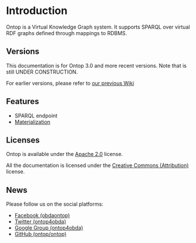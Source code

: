 # Introduction

Ontop is a Virtual Knowledge Graph system. It supports SPARQL over
virtual RDF graphs defined through mappings to RDBMS.

Versions
--------
This documentation is for Ontop 3.0 and more recent versions.
Note that is still UNDER CONSTRUCTION.

For earlier versions, please refer to [our previous Wiki](https://github.com/ontop/ontop/wiki)


Features
--------

* SPARQL endpoint
* [Materialization](/guide/materialization) 


Licenses
--------

Ontop is available under the [Apache 2.0](https://www.apache.org/licenses/LICENSE-2.0) license.

All the documentation is licensed under the 
[Creative Commons (Attribution)](http://creativecommons.org/licenses/by/4.0/)
license.

News
----

Please follow us on the social platforms:
- [Facebook (obdaontop)](https://www.facebook.com/obdaontop/)
- [Twitter (ontop4obda)](https://twitter.com/ontop4obda)
- [Google Group (ontop4obda)](https://groups.google.com/forum/#!forum/ontop4obda)
- [GitHub (ontop/ontop)](https://github.com/ontop/ontop/)